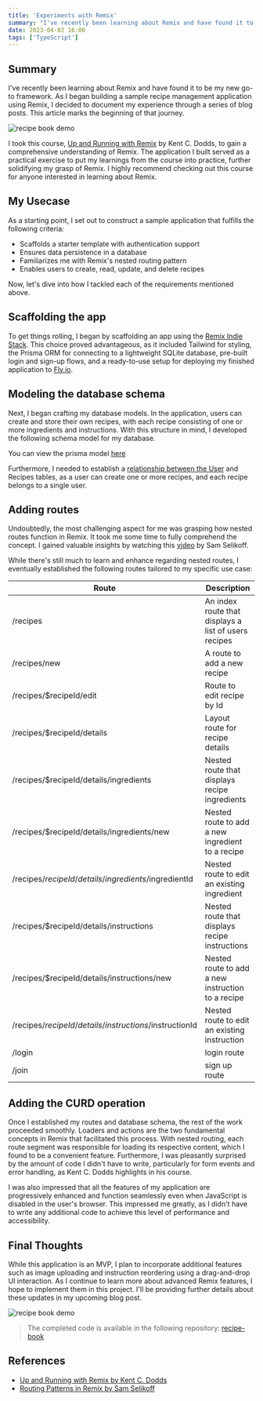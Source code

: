 ```yaml
---
title: 'Experiments with Remix'
summary: "I've recently been learning about Remix and have found it to be my new go-to framework. As I began building a sample recipe management application using Remix, I decided to document my experience through a series of blog posts. This article marks the beginning of that journey."
date: 2023-04-02 16:00
tags: ['TypeScript']
---
```


## Summary

I've recently been learning about Remix and have found it to be my new go-to framework. As I began building a sample recipe management application using Remix, I decided to document my experience through a series of blog posts. This article marks the beginning of that journey.

<img src="/static/images/experiments-with-remix/recipe-book-img.png" alt="recipe book demo"/>

I took this course, [Up and Running with Remix](https://egghead.io/courses/up-and-running-with-remix-b82b6bb6) by Kent C. Dodds, to gain a comprehensive understanding of Remix. The application I built served as a practical exercise to put my learnings from the course into practice, further solidifying my grasp of Remix. I highly recommend checking out this course for anyone interested in learning about Remix.

## My Usecase

As a starting point, I set out to construct a sample application that fulfills the following criteria:

- Scaffolds a starter template with authentication support
- Ensures data persistence in a database
- Familiarizes me with Remix's nested routing pattern
- Enables users to create, read, update, and delete recipes

Now, let's dive into how I tackled each of the requirements mentioned above.

## Scaffolding the app

To get things rolling, I began by scaffolding an app using the [Remix Indie Stack](https://github.com/remix-run/indie-stack). This choice proved advantageous, as it included Tailwind for styling, the Prisma ORM for connecting to a lightweight SQLite database, pre-built login and sign-up flows, and a ready-to-use setup for deploying my finished application to [Fly.io](https://fly.io/).

## Modeling the database schema

Next, I began crafting my database models. In the application, users can create and store their own recipes, with each recipe consisting of one or more ingredients and instructions. With this structure in mind, I developed the following schema model for my database.

You can view the prisma model [here](https://github.com/niki4810/recipe-book/blob/main/prisma/schema.prisma#L29-L70)

Furthermore, I needed to establish a [relationship between the User](https://github.com/niki4810/recipe-book/blob/main/prisma/schema.prisma#L18) and Recipes tables, as a user can create one or more recipes, and each recipe belongs to a single user.

## Adding routes

Undoubtedly, the most challenging aspect for me was grasping how nested routes function in Remix. It took me some time to fully comprehend the concept. I gained valuable insights by watching this [video](https://www.youtube.com/watch?v=ds_evK0jeHM) by Sam Selikoff.

While there's still much to learn and enhance regarding nested routes, I eventually established the following routes tailored to my specific use case:

| Route                                                  | Description                                          |
| ------------------------------------------------------ | ---------------------------------------------------- |
| /recipes                                               | An index route that displays a list of users recipes |
| /recipes/new                                           | A route to add a new recipe                          |
| /recipes/$recipeId/edit                                | Route to edit recipe by Id                           |
| /recipes/$recipeId/details                             | Layout route for recipe details                      |
| /recipes/$recipeId/details/ingredients                 | Nested route that displays recipe ingredients        |
| /recipes/$recipeId/details/ingredients/new             | Nested route to add a new ingredient to a recipe     |
| /recipes/$recipeId/details/ingredients/$ingredientId   | Nested route to edit an existing ingredient          |
| /recipes/$recipeId/details/instructions                | Nested route that displays recipe instructions       |
| /recipes/$recipeId/details/instructions/new            | Nested route to add a new instruction to a recipe    |
| /recipes/$recipeId/details/instructions/$instructionId | Nested route to edit an existing instruction         |
| /login                                                 | login route                                          |
| /join                                                  | sign up route                                        |

## Adding the CURD operation

Once I established my routes and database schema, the rest of the work proceeded smoothly. Loaders and actions are the two fundamental concepts in Remix that facilitated this process. With nested routing, each route segment was responsible for loading its respective content, which I found to be a convenient feature. Furthermore, I was pleasantly surprised by the amount of code I didn't have to write, particularly for form events and error handling, as Kent C. Dodds highlights in his course.

I was also impressed that all the features of my application are progressively enhanced and function seamlessly even when JavaScript is disabled in the user's browser. This impressed me greatly, as I didn't have to write any additional code to achieve this level of performance and accessibility.

## Final Thoughts

While this application is an MVP, I plan to incorporate additional features such as image uploading and instruction reordering using a drag-and-drop UI interaction. As I continue to learn more about advanced Remix features, I hope to implement them in this project. I'll be providing further details about these updates in my upcoming blog post.

<img src="/static/images/experiments-with-remix/recipe-book.gif" alt="recipe book demo"/>

> The completed code is available in the following repository: [recipe-book](https://github.com/niki4810/recipe-book)

## References

- [Up and Running with Remix by Kent C. Dodds](https://egghead.io/courses/up-and-running-with-remix-b82b6bb6)
- [Routing Patterns in Remix by Sam Selikoff](https://www.youtube.com/watch?v=ds_evK0jeHM)
